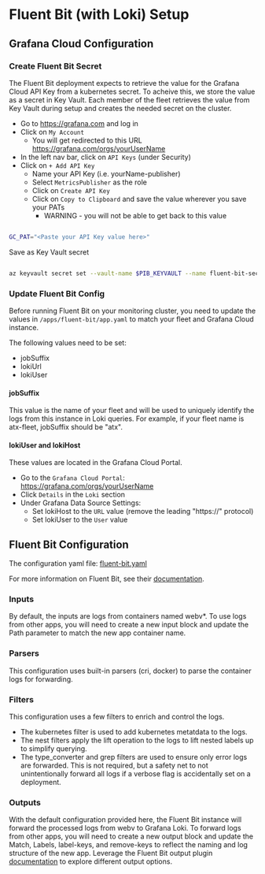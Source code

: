 # Fluent Bit (with Loki) Setup

## Grafana Cloud Configuration

### Create Fluent Bit Secret

The Fluent Bit deployment expects to retrieve the value for the Grafana Cloud API Key from a kubernetes secret. To acheive this, we store the value as a secret in Key Vault. Each member of the fleet retrieves the value from Key Vault during setup and creates the needed secret on the cluster.

* Go to <https://grafana.com> and log in
* Click on `My Account`
  * You will get redirected to this URL <https://grafana.com/orgs/yourUserName>
* In the left nav bar, click on `API Keys` (under Security)
* Click on `+ Add API Key`
  * Name your API Key (i.e. yourName-publisher)
  * Select `MetricsPublisher` as the role
  * Click on `Create API Key`
  * Click on `Copy to Clipboard` and save the value wherever you save your PATs
    * WARNING - you will not be able to get back to this value

```bash

GC_PAT="<Paste your API Key value here>"

```

Save as Key Vault secret

```bash

az keyvault secret set --vault-name $PIB_KEYVAULT --name fluent-bit-secret --value ${GC_PAT}

```

### Update Fluent Bit Config

Before running Fluent Bit on your monitoring cluster, you need to update the values in `/apps/fluent-bit/app.yaml` to match your fleet and Grafana Cloud instance.

The following values need to be set:

* jobSuffix
* lokiUrl
* lokiUser

#### jobSuffix

This value is the name of your fleet and will be used to uniquely identify the logs from this instance in Loki queries. For example, if your fleet name is atx-fleet, jobSuffix should be "atx".

#### lokiUser and lokiHost

These values are located in the Grafana Cloud Portal.

* Go to the `Grafana Cloud Portal`: <https://grafana.com/orgs/yourUserName>
* Click `Details` in the `Loki` section
* Under Grafana Data Source Settings:
  * Set lokiHost to the `URL` value (remove the leading "https://" protocol)
  * Set lokiUser to the `User` value

## Fluent Bit Configuration

The configuration yaml file: [fluent-bit.yaml](./.gitops/dev/fluent-bit.yaml)

For more information on Fluent Bit, see their [documentation](https://docs.fluentbit.io/manual/concepts/data-pipeline).

### Inputs

By default, the inputs are logs from containers named webv*. To use logs from other apps, you will need to create a new input block and update the Path parameter to match the new app container name.

### Parsers

This configuration uses built-in parsers (cri, docker) to parse the container logs for forwarding.

### Filters

This configuration uses a few filters to enrich and control the logs.

* The kubernetes filter is used to add kubernetes metatdata to the logs.
* The nest filters apply the lift operation to the logs to lift nested labels up to simplify querying.
* The type_converter and grep filters are used to ensure only error logs are forwarded. This is not required, but a safety net to not unintentionally forward all logs if a verbose flag is accidentally set on a deployment.

### Outputs

With the default configuration provided here, the Fluent Bit instance will forward the processed logs from webv to Grafana Loki. To forward logs from other apps, you will need to create a new output block and update the Match, Labels, label-keys, and remove-keys to reflect the naming and log structure of the new app. Leverage the Fluent Bit output plugin [documentation](https://docs.fluentbit.io/manual/pipeline/outputs) to explore different output options.
